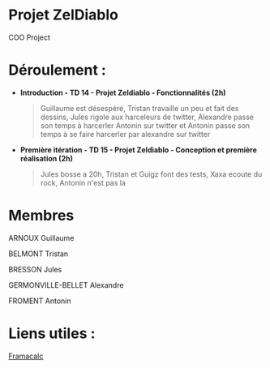 # Projet ZelDiablo
COO Project

Déroulement :
==

- **Introduction - TD 14 - Projet Zeldiablo - Fonctionnalités (2h)**
    > Guillaume est désespéré, Tristan travaille un peu et fait des dessins, Jules rigole aux harceleurs de twitter, Alexandre passe son temps à harcerler Antonin sur twitter et Antonin passe son temps à se faire harcerler par alexandre sur twitter
- **Première itération - TD 15 - Projet Zeldiablo - Conception et première réalisation (2h)**
    > Jules bosse a 20h, Tristan et Guigz font des tests, Xaxa ecoute du rock, Antonin n'est pas la

# Membres

ARNOUX Guillaume

BELMONT Tristan

BRESSON Jules

GERMONVILLE-BELLET Alexandre

FROMENT Antonin

# Liens utiles :

[Framacalc](https://lite.framacalc.org/9nif-2021_zeldiablo_groupe_abbgf)
